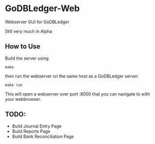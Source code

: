 # GoDBLedger-Web
Webserver GUI for GoDBLedger

Still very much in Alpha

## How to Use

Build the server using
```
make
````
then run the webserver on the same host as a GoDBLedger server.
```
make run
```

This will open a webserver over port :8000 that you can navigate to with your webbrowser.

## TODO:

- Build Journal Entry Page
- Build Reports Page
- Build Bank Reconciliation Page

